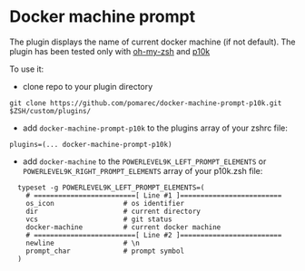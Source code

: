 # Docker machine prompt

The plugin displays the name of current docker machine (if not default).
The plugin has been tested only with [oh-my-zsh](https://ohmyz.sh/) and [p10k](https://github.com/romkatv/powerlevel10k)

To use it: 

- clone repo to your plugin directory
```
git clone https://github.com/pomarec/docker-machine-prompt-p10k.git $ZSH/custom/plugins/
```
- add `docker-machine-prompt-p10k` to the plugins array of your zshrc file:
```
plugins=(... docker-machine-prompt-p10k)
```
- add `docker-machine` to the `POWERLEVEL9K_LEFT_PROMPT_ELEMENTS` or `POWERLEVEL9K_RIGHT_PROMPT_ELEMENTS` array of your p10k.zsh file:
```
  typeset -g POWERLEVEL9K_LEFT_PROMPT_ELEMENTS=(
    # =========================[ Line #1 ]=========================
    os_icon                 # os identifier
    dir                     # current directory
    vcs                     # git status
    docker-machine          # current docker machine
    # =========================[ Line #2 ]=========================
    newline                 # \n
    prompt_char             # prompt symbol
  )
```